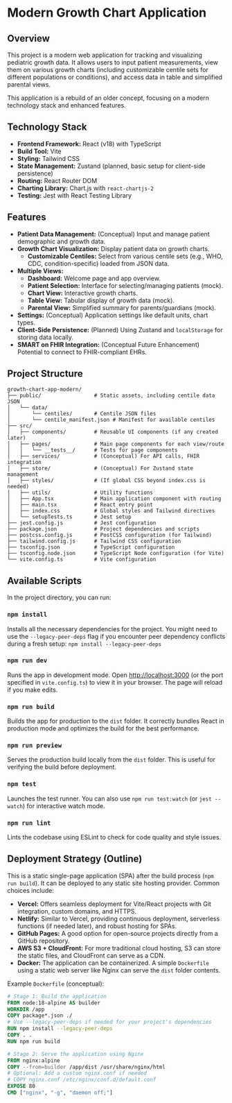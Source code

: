 # Modern Growth Chart Application

## Overview

This project is a modern web application for tracking and visualizing pediatric growth data. It allows users to input patient measurements, view them on various growth charts (including customizable centile sets for different populations or conditions), and access data in table and simplified parental views.

This application is a rebuild of an older concept, focusing on a modern technology stack and enhanced features.

## Technology Stack

*   **Frontend Framework:** React (v18) with TypeScript
*   **Build Tool:** Vite
*   **Styling:** Tailwind CSS
*   **State Management:** Zustand (planned, basic setup for client-side persistence)
*   **Routing:** React Router DOM
*   **Charting Library:** Chart.js with `react-chartjs-2`
*   **Testing:** Jest with React Testing Library

## Features

*   **Patient Data Management:** (Conceptual) Input and manage patient demographic and growth data.
*   **Growth Chart Visualization:** Display patient data on growth charts.
    *   **Customizable Centiles:** Select from various centile sets (e.g., WHO, CDC, condition-specific) loaded from JSON data.
*   **Multiple Views:**
    *   **Dashboard:** Welcome page and app overview.
    *   **Patient Selection:** Interface for selecting/managing patients (mock).
    *   **Chart View:** Interactive growth charts.
    *   **Table View:** Tabular display of growth data (mock).
    *   **Parental View:** Simplified summary for parents/guardians (mock).
*   **Settings:** (Conceptual) Application settings like default units, chart types.
*   **Client-Side Persistence:** (Planned) Using Zustand and `localStorage` for storing data locally.
*   **SMART on FHIR Integration:** (Conceptual Future Enhancement) Potential to connect to FHIR-compliant EHRs.

## Project Structure

```
growth-chart-app-modern/
├── public/                 # Static assets, including centile data JSON
│   └── data/
│       └── centiles/       # Centile JSON files
│       └── centile_manifest.json # Manifest for available centiles
├── src/
│   ├── components/         # Reusable UI components (if any created later)
│   ├── pages/              # Main page components for each view/route
│   │   └── __tests__/      # Tests for page components
│   ├── services/           # (Conceptual) For API calls, FHIR integration
│   ├── store/              # (Conceptual) For Zustand state management
│   ├── styles/             # (If global CSS beyond index.css is needed)
│   ├── utils/              # Utility functions
│   ├── App.tsx             # Main application component with routing
│   ├── main.tsx            # React entry point
│   ├── index.css           # Global styles and Tailwind directives
│   └── setupTests.ts       # Jest setup
├── jest.config.js          # Jest configuration
├── package.json            # Project dependencies and scripts
├── postcss.config.js       # PostCSS configuration (for Tailwind)
├── tailwind.config.js      # Tailwind CSS configuration
├── tsconfig.json           # TypeScript configuration
├── tsconfig.node.json      # TypeScript Node configuration (for Vite)
└── vite.config.ts          # Vite configuration
```

## Available Scripts

In the project directory, you can run:

### `npm install`

Installs all the necessary dependencies for the project. You might need to use the `--legacy-peer-deps` flag if you encounter peer dependency conflicts during a fresh setup:
`npm install --legacy-peer-deps`

### `npm run dev`

Runs the app in development mode. Open [http://localhost:3000](http://localhost:3000) (or the port specified in `vite.config.ts`) to view it in your browser. The page will reload if you make edits.

### `npm run build`

Builds the app for production to the `dist` folder. It correctly bundles React in production mode and optimizes the build for the best performance.

### `npm run preview`

Serves the production build locally from the `dist` folder. This is useful for verifying the build before deployment.

### `npm test`

Launches the test runner.
You can also use `npm run test:watch` (or `jest --watch`) for interactive watch mode.

### `npm run lint`

Lints the codebase using ESLint to check for code quality and style issues.

## Deployment Strategy (Outline)

This is a static single-page application (SPA) after the build process (`npm run build`). It can be deployed to any static site hosting provider. Common choices include:

*   **Vercel:** Offers seamless deployment for Vite/React projects with Git integration, custom domains, and HTTPS.
*   **Netlify:** Similar to Vercel, providing continuous deployment, serverless functions (if needed later), and robust hosting for SPAs.
*   **GitHub Pages:** A good option for open-source projects directly from a GitHub repository.
*   **AWS S3 + CloudFront:** For more traditional cloud hosting, S3 can store the static files, and CloudFront can serve as a CDN.
*   **Docker:** The application can be containerized. A simple `Dockerfile` using a static web server like Nginx can serve the `dist` folder contents.

Example `Dockerfile` (conceptual):

```dockerfile
# Stage 1: Build the application
FROM node:18-alpine AS builder
WORKDIR /app
COPY package*.json ./
# Use --legacy-peer-deps if needed for your project's dependencies
RUN npm install --legacy-peer-deps
COPY . .
RUN npm run build

# Stage 2: Serve the application using Nginx
FROM nginx:alpine
COPY --from=builder /app/dist /usr/share/nginx/html
# Optional: Add a custom nginx.conf if needed
# COPY nginx.conf /etc/nginx/conf.d/default.conf
EXPOSE 80
CMD ["nginx", "-g", "daemon off;"]
```
